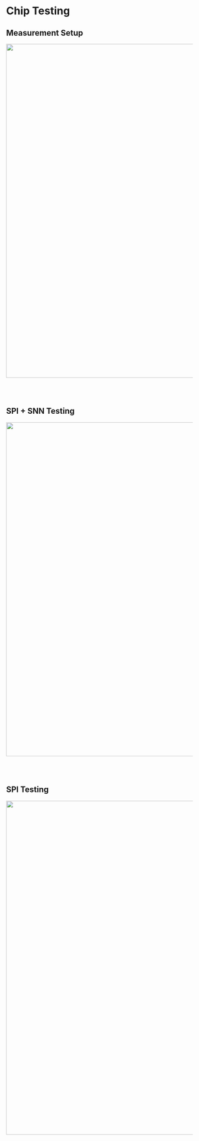 # Chip Testing
## Measurement Setup

<img src="https://github.com/user-attachments/assets/a4916f00-d5e7-44bb-bdff-c1de0ea04e7b" width="900" align="center">

<br> <br>
## SPI + SNN Testing
<img src="https://github.com/user-attachments/assets/c3efd7f0-8885-4351-b5c1-2084034d1d6c" width="900" align="center">

<br> <br>
## SPI Testing
<img src="https://github.com/user-attachments/assets/94bc28c7-3a37-4fa9-8f16-706079f8052e" width="900" align="center"> 

